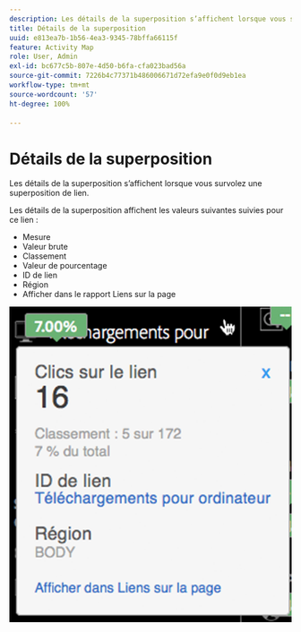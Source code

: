```yaml
---
description: Les détails de la superposition s’affichent lorsque vous survolez une superposition de lien.
title: Détails de la superposition
uuid: e813ea7b-1b56-4ea3-9345-78bffa66115f
feature: Activity Map
role: User, Admin
exl-id: bc677c5b-807e-4d50-b6fa-cfa023bad56a
source-git-commit: 7226b4c77371b486006671d72efa9e0f0d9eb1ea
workflow-type: tm+mt
source-wordcount: '57'
ht-degree: 100%

---
```


# Détails de la superposition

Les détails de la superposition s’affichent lorsque vous survolez une superposition de lien.

Les détails de la superposition affichent les valeurs suivantes suivies pour ce lien :

* Mesure
* Valeur brute
* Classement
* Valeur de pourcentage
* ID de lien
* Région
* Afficher dans le rapport Liens sur la page

![](assets/overlay_details.png)
